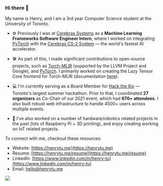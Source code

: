 ### Hi there 👋

My name is Henry, and I am a 3rd year Computer Science student at the University of Toronto. 

- ⚙️ Previously I was at [Cerebras Systems](https://cerebras.net) as a **Machine Learning Frameworks Software Engineer Intern**, where I worked on integrating [PyTorch](http://github.com/pytorch/pytorch/) with the [Cerebras CS-2 System](https://www.cerebras.net/product-system/) — the world's fastest AI accelerator.

- 🛠️ As part of this, I made significant contributions to open-source projects, such as [Torch-MLIR](https://github.com/llvm/torch-mlir) (supported by the LLVM Project and Google), and [PyTorch](http://github.com/pytorch/pytorch/). I primarily worked on creating the Lazy Tensor Core frontend for Torch-MLIR (documentation [here](https://github.com/llvm/torch-mlir/blob/main/docs/ltc_backend.md)).

- 💻 I'm currently serving as a Board Member for [Hack the 6ix](https://hackthe6ix.com) — Toronto's largest summer hackathon. Prior to that, I coordinated **27 organizers** as Co-Chair of our 2021 event, which had **670+ attendees**. I also built robust web infrastructure to handle 4500+ users across multiple events.

- 🤖 I've also worked on a number of hardware/robotics related projects in the past (lots of Raspberry Pi + 3D printing), and enjoy creating working on IoT related projects.

To connect with me, checkout these resources:
- Website: [https://henrytu.me](https://henrytu.me)
- Resume: [https://henrytu.me/resume](https://henrytu.me/resume)
- LinkedIn: [https://www.linkedin.com/in/henry-tu](https://www.linkedin.com/in/henry-tu)
- Email: [hello@henrytu.me](hello@henrytu.me)

![](https://komarev.com/ghpvc/?username=henrytwo)
